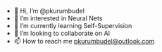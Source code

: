 - 👋 Hi, I’m @pkurumbudel
- 👀 I’m interested in Neural Nets
- 🌱 I’m currently learning Self-Supervision
- 💞️ I’m looking to collaborate on AI
- 📫 How to reach me pkurumbudel@outlook.com

<!---
pkurumbudel/pkurumbudel is a ✨ special ✨ repository because its `README.md` (this file) appears on your GitHub profile.
You can click the Preview link to take a look at your changes.
--->

